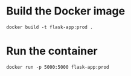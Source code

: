 # Build the Docker image
```
docker build -t flask-app:prod .
```


# Run the container
```
docker run -p 5000:5000 flask-app:prod
```
